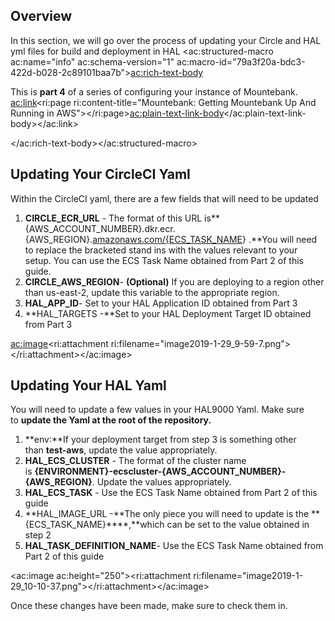 
## Overview

In this section, we will go over the process of updating your Circle and HAL yml files for build and deployment in HAL
<ac:structured-macro ac:name="info" ac:schema-version="1" ac:macro-id="79a3f20a-bdc3-422d-b028-2c89101baa7b"><ac:rich-text-body><p>This is&nbsp;<strong>part 4</strong>&nbsp;of a series of configuring your instance of Mountebank. <ac:link><ri:page ri:content-title="Mountebank: Getting Mountebank Up And Running in AWS"></ri:page><ac:plain-text-link-body><![CDATA[Please reference the entrypoint to follow the guide]]></ac:plain-text-link-body></ac:link></p></ac:rich-text-body></ac:structured-macro>
## Updating Your CircleCI Yaml

Within the CircleCI yaml, there are a few fields that will need to be updated

1. **CIRCLE\_ECR\_URL** - The format of this URL is**{AWS\_ACCOUNT\_NUMBER}.dkr.ecr.{AWS\_REGION}.[amazonaws.com/{ECS\_TASK\_NAME](http://amazonaws.com/{ECS_TASK_NAME)} .**You will need to replace the bracketed stand ins with the values relevant to your setup. You can use the ECS Task Name obtained from Part 2 of this guide.
2. **CIRCLE\_AWS\_REGION**- **(Optional)** If you are deploying to a region other than us-east-2, update this variable to the appropriate region.
3. **HAL\_APP\_ID**- Set to your HAL Application ID obtained from Part 3
4. **HAL\_TARGETS -**Set to your HAL Deployment Target ID obtained from Part 3


<ac:image><ri:attachment ri:filename="image2019-1-29_9-59-7.png"></ri:attachment></ac:image>

## Updating Your HAL Yaml

You will need to update a few values in your HAL9000 Yaml. Make sure to **update the Yaml at the root of the repository.**

1. **env:**If your deployment target from step 3 is something other than **test-aws**, update the value appropriately.
2. **HAL\_ECS\_CLUSTER** - The format of the cluster name is **{ENVIRONMENT}-ecscluster-{AWS\_ACCOUNT\_NUMBER}-{AWS\_REGION}**. Update the values appropriately.
3. **HAL\_ECS\_TASK** - Use the ECS Task Name obtained from Part 2 of this guide
4. **HAL\_IMAGE\_URL -**The only piece you will need to update is the **{ECS\_TASK\_NAME}****,**which can be set to the value obtained in step 2
5. **HAL\_TASK\_DEFINITION\_NAME**- Use the ECS Task Name obtained from Part 2 of this guide


<ac:image ac:height="250"><ri:attachment ri:filename="image2019-1-29_10-10-37.png"></ri:attachment></ac:image>

Once these changes have been made, make sure to check them in.



